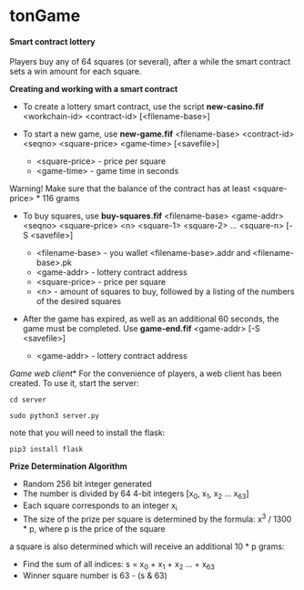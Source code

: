# tonGame

#### **Smart contract lottery**

Players buy any of 64 squares (or several), after a while the smart contract sets a win amount for each square.

**Creating and working with a smart contract**
- To create a lottery smart contract, use the script **new-casino.fif** &lt;workchain-id&gt; &lt;contract-id&gt; [&lt;filename-base&gt;]

- To start a new game, use **new-game.fif** &lt;filename-base&gt; &lt;contract-id&gt; &lt;seqno&gt; &lt;square-price&gt; &lt;game-time&gt; [&lt;savefile&gt;]
	- &lt;square-price&gt; - price per square
	- &lt;game-time&gt; - game time in seconds
 
 Warning! Make sure that the balance of the contract has at least &lt;square-price&gt; * 116 grams

- To buy squares, use **buy-squares.fif** &lt;filename-base&gt; &lt;game-addr&gt; &lt;seqno&gt; &lt;square-price&gt; &lt;n&gt; &lt;square-1&gt; &lt;square-2&gt; ... &lt;square-n&gt; [-S &lt;savefile&gt;]
	- &lt;filename-base&gt; - you wallet &lt;filename-base&gt;.addr and &lt;filename-base&gt;.pk
	- &lt;game-addr&gt; - lottery contract address
	- &lt;square-price&gt; - price per square
	- &lt;n&gt; - amount of squares to buy, followed by a listing of the numbers of the desired squares

- After the game has expired, as well as an additional 60 seconds, the game must be completed. Use **game-end.fif** &lt;game-addr&gt; [-S &lt;savefile&gt;]
	- &lt;game-addr&gt; - lottery contract address
  
*Game web client**
For the convenience of players, a web client has been created. To use it, start the server:

`cd server`

`sudo python3 server.py`

note that you will need to install the flask:

`pip3 install flask`


**Prize Determination Algorithm**
- Random 256 bit integer generated
- The number is divided by 64 4-bit integers [x<sub>0</sub>, x<sub>1</sub>, x<sub>2</sub> ... x<sub>63</sub>]
- Each square corresponds to an integer x<sub>i</sub>
- The size of the prize per square is determined by the formula: x<sup>3</sup> / 1300 * p, where p is the price of the square

a square is also determined which will receive an additional 10 * p  grams:
- Find the sum of all indices: s = x<sub>0</sub> + x<sub>1</sub> + x<sub>2</sub> ... + x<sub>63</sub>
- Winner square number is 63 - (s & 63)
